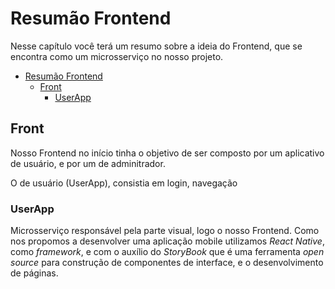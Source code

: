 # Resumão Frontend

Nesse capítulo você terá um resumo sobre a ideia do Frontend, que se encontra como um microsserviço no nosso projeto.

- [Resumão Frontend]()
  - [Front](#Front)
    - [UserApp](#UserApp)

## Front

Nosso Frontend no início tinha o objetivo de ser composto por um aplicativo de usuário, e por um de adminitrador.

O de usuário (UserApp), consistia em login, navegação

### UserApp

Microsserviço responsável pela parte visual, logo o nosso Frontend. Como nos propomos a desenvolver uma aplicação mobile utilizamos *React Native*, como *framework*, e com o auxílio do *StoryBook* que é uma ferramenta *open source* para construção de componentes de interface, e o desenvolvimento de páginas.
